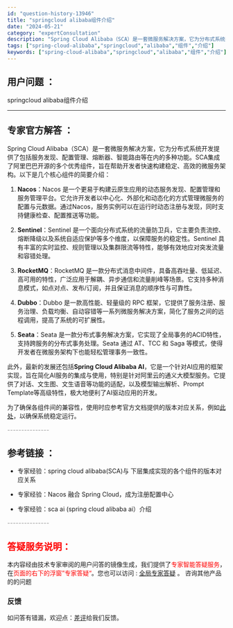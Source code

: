 ```yaml
---
id: "question-history-13946"
title: "springcloud alibaba组件介绍"
date: "2024-05-21"
category: "expertConsultation"
description: "Spring Cloud Alibaba（SCA）是一套微服务解决方案，它为分布式系统开发提供了包括服务发现、配置管理、熔断器、智能路由等在内的多种功能。SCA集成了阿里巴巴开源的多个优秀组件，旨在帮助开发者快速构建稳定、高效的微服务架构。以下是几个核心组件的简要介绍：1. **Nacos**：Na"
tags: ["spring-cloud-alibaba","springcloud","alibaba","组件","介绍"]
keywords: ["spring-cloud-alibaba","springcloud","alibaba","组件","介绍"]
---
```


## 用户问题 ： 
 springcloud alibaba组件介绍  

---------------
## 专家官方解答 ：

Spring Cloud Alibaba（SCA）是一套微服务解决方案，它为分布式系统开发提供了包括服务发现、配置管理、熔断器、智能路由等在内的多种功能。SCA集成了阿里巴巴开源的多个优秀组件，旨在帮助开发者快速构建稳定、高效的微服务架构。以下是几个核心组件的简要介绍：

1. **Nacos**：Nacos 是一个更易于构建云原生应用的动态服务发现、配置管理和服务管理平台。它允许开发者以中心化、外部化和动态化的方式管理微服务的配置与元数据。通过Nacos，服务实例可以在运行时动态注册与发现，同时支持健康检查、配置推送等功能。

2. **Sentinel**：Sentinel 是一个面向分布式系统的流量防卫兵，它主要负责流控、熔断降级以及系统自适应保护等多个维度，以保障服务的稳定性。Sentinel 具有丰富的实时监控、规则管理以及集群限流等特性，能够有效地应对突发流量和容错处理。

3. **RocketMQ**：RocketMQ 是一款分布式消息中间件，具备高吞吐量、低延迟、高可用的特性，广泛应用于解耦、异步通信和流量削峰等场景。它支持多种消息模式，如点对点、发布/订阅，并且保证消息的顺序性与可靠性。

4. **Dubbo**：Dubbo 是一款高性能、轻量级的 RPC 框架，它提供了服务注册、服务治理、负载均衡、自动容错等一系列微服务解决方案，简化了服务之间的远程调用，提高了系统的可扩展性。

5. **Seata**：Seata 是一款分布式事务解决方案，它实现了全局事务的ACID特性，支持跨服务的分布式事务处理。Seata 通过 AT、TCC 和 Saga 等模式，使得开发者在微服务架构下也能轻松管理事务一致性。

此外，最新的发展还包括**Spring Cloud Alibaba AI**，它是一个针对AI应用的框架实现，旨在简化AI服务的集成与使用，特别是针对阿里云的通义大模型服务。它提供了对话、文生图、文生语音等功能的适配，以及模型输出解析、Prompt Template等高级特性，极大地便利了AI驱动应用的开发。

为了确保各组件间的兼容性，使用时应参考官方文档提供的版本对应关系，例如[此处](https://sca.aliyun.com/docs/2023/overview/version-explain/)，以确保系统稳定运行。


<font color="#949494">---------------</font> 


## 参考链接 ：

* 专家经验：spring cloud alibaba(SCA)与 下层集成实现的各个组件的版本对应关系 
 
 * 专家经验：Nacos 融合 Spring Cloud，成为注册配置中心 
 
 * 专家经验：sca ai (spring cloud alibaba ai）介绍 


 <font color="#949494">---------------</font> 
 


## <font color="#FF0000">答疑服务说明：</font> 

本内容经由技术专家审阅的用户问答的镜像生成，我们提供了<font color="#FF0000">专家智能答疑服务</font>，在<font color="#FF0000">页面的右下的浮窗”专家答疑“</font>。您也可以访问 : [全局专家答疑](https://answer.opensource.alibaba.com/docs/intro) 。 咨询其他产品的的问题

### 反馈
如问答有错漏，欢迎点：[差评](https://ai.nacos.io/user/feedbackByEnhancerGradePOJOID?enhancerGradePOJOId=13951)给我们反馈。
